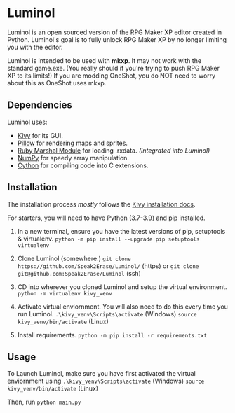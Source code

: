 # Luminol

Luminol is an open sourced version of the RPG Maker XP editor created in Python.
Luminol's goal is to fully unlock RPG Maker XP by no longer limiting you with the editor.

Luminol is intended to be used with **mkxp**. It may not work with the standard game.exe.
(You really should if you're trying to push RPG Maker XP to its limits!)
If you are modding OneShot, you do NOT need to worry about this as OneShot uses mkxp.

## Dependencies

Luminol uses:

- [Kivy](https://pypi.org/project/Kivy/) for its GUI.
- [Pillow](https://pypi.org/project/Pillow/) for rendering maps and sprites.
- [Ruby Marshal Module](https://pypi.org/project/rubymarshal/) for loading .rxdata. *(integrated into Luminol)*
- [NumPy](https://pypi.org/project/numpy/) for speedy array manipulation.
- [Cython](https://pypi.org/project/cython) for compiling code into C extensions.

## Installation

The installation process *mostly* follows the [Kivy installation docs](https://kivy.org/doc/stable/gettingstarted/installation.html).

For starters, you will need to have Python (3.7-3.9) and pip installed.

1. In a new terminal, ensure you have the latest versions of pip, setuptools & virtualenv.
`python -m pip install --upgrade pip setuptools virtualenv`

2. Clone Luminol (somewhere.)
`git clone https://github.com/Speak2Erase/Luminol/` (https)
or
`git clone git@github.com:Speak2Erase/Luminol` (ssh)

3. CD into wherever you cloned Luminol and setup the virtual environment.
`python -m virtualenv kivy_venv`

4. Activate virtual enviornment. You will also need to do this every time you run Luminol.
`.\kivy_venv\Scripts\activate`  (Windows)
`source kivy_venv/bin/activate` (Linux)  

5. Install requirements.
`python -m pip install -r requirements.txt`

## Usage

To Launch Luminol, make sure you have first activated the virtual enviornment using
`.\kivy_venv\Scripts\activate`  (Windows)
`source kivy_venv/bin/activate` (Linux)

Then, run `python main.py`
